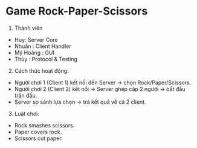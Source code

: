 
# Game Rock-Paper-Scissors

1) Thành viên
- Huy: Server Core
- Nhuần : Client Handler
- Mỹ Hoàng : GUI
- Thủy : Protocol & Testing

2) Cách thức hoạt động:
- Người chơi 1 (Client 1) kết nối đến Server → chọn Rock/Paper/Scissors.
- Người chơi 2 (Client 2) kết nối → Server ghép cặp 2 người → bắt đầu trận đấu.
- Server so sánh lựa chọn → trả kết quả về cả 2 client.

3. Luật chơi:
- Rock smashes scissors.
- Paper covers rock.
- Scissors cut paper.
